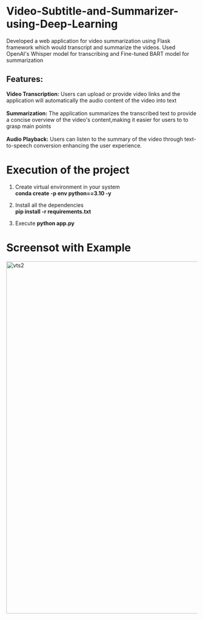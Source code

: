# Video-Subtitle-and-Summarizer-using-Deep-Learning

Developed a web application for video summarization using Flask framework which would transcript and summarize the videos. Used OpenAI's Whisper model for transcribing and Fine-tuned BART model for summarization
## Features:<br>
**Video Transcription:** Users can upload or provide video links and the application will automatically the audio content of the video into text <br><br>
**Summarization:** The application summarizes the transcribed text to provide a concise overview of the video's content,making it easier for users to to grasp main points<br><br>
**Audio Playback:** Users can listen to the summary of the video through text-to-speech conversion enhancing the user experience.
<br>

# Execution of the project
1) Create virtual environment in your system<br>
   **conda create -p env python==3.10 -y**<br>
2) Install all the dependencies<br>
   **pip install -r requirements.txt**<br>

3) Execute **python app.py**


# Screensot with Example

<img width="929" alt="vts2" src="https://github.com/arka57/Video-Subtitle-and-Summarizer-using-Deep-Learning/assets/36561428/e2772e1d-19e8-4884-97cf-5323c3aab253">
